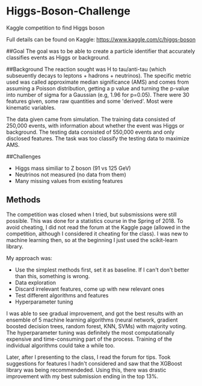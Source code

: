 # Higgs-Boson-Challenge
Kaggle competition to find Higgs boson

Full details can be found on Kaggle: https://www.kaggle.com/c/higgs-boson


##Goal
The goal was to be able to create a particle identifier that accurately classifies events as Higgs or background. 

##Background
The reaction sought was H to tau/anti-tau (which subseuently decays to leptons + hadrons + neutrinos). The specific metric used was called approximate median significance (AMS) and comes from assuming a Poisson distribution, getting a p value and turning the p-value into number of sigma for a Gaussian (e.g, 1.96 for p=0.05). There were 30 features given, some raw quantities and some 'derived'. Most were kinematic variables.    

The data given came from simulation. The training data consisted of 250,000 events, with information about whether the event was 
Higgs or background. The testing data consisted of 550,000 events and only disclosed features. The task was too classify the testing data to maximize AMS.

##Challenges
* Higgs mass similiar to Z boson (91 vs 125 GeV)
* Neutrinos not measured (no data from them) 
* Many missing values from existing features

## Methods
The competition was closed when I tried, but subsmissions were still possible. This was done for a statistics course in the Spring of 2018. To avoid cheating, I did not read 
the forum at the Kaggle page (allowed in the competition, although I considered it cheating for the class). I was new to machine learning then, so at the beginning I just used the scikit-learn library. 

My approach was:
* Use the simplest methods first, set it as baseline. If I can't don't better than this, something is wrong.
* Data exploration 
* Discard irrelevant features, come up with new relevant ones
* Test different algorithms and features
* Hyperparameter tuning

I was able to see gradual improvement, and got the best results with an ensemble of 5 machine learning algorithms (neural network, gradient boosted decision trees, random forest, KNN, SVMs) with majority voting. 
The hyperparameter tuning was definitely the most computationally expensive and time-consuming part of the process. Training of the individual algorithms could take a while too.

Later, after I presenting to the class, I read the forum for tips. Took suggestions for features I hadn't considered and saw that the
XGBoost library was being recommendeded. Using this, there was drastic improvement with my best submission ending in the top 13%. 
